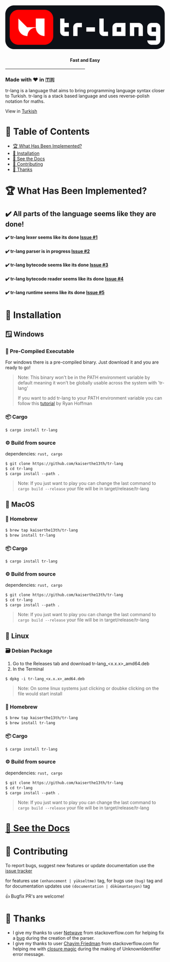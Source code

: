 # ![tr-lang](./img/logo/logo.png)
#### <center>Fast and Easy</center>
<hr style="width: 50%;">

### Made with ❤️ in 🇹🇷

tr-lang is a language that aims to bring programming language syntax closer to Turkish.
tr-lang is a stack based language and uses reverse-polish notation for maths.

View in [Turkish](README-TR.md)

# 🚩 Table of Contents
- [🏆 What Has Been Implemented?](#-what-has-been-implemented)
- [🚀 Installation](#-installation)
- [📖 See the Docs](#-see-the-docs)
- [🤝 Contributing](#-contributing)
- [📜 Thanks](#-thanks)

# 🏆 What Has Been Implemented?

## ✔️ All parts of the language seems like they are done!

#### ✔️ tr-lang lexer seems like its done [Issue #1](https://github.com/kaiserthe13th/tr-lang/issues/1#issue-1027652152)<br>
#### ✔️ tr-lang parser is in progress [Issue #2](https://github.com/kaiserthe13th/tr-lang/issues/2#issue-1027660436)<br>
#### ✔️ tr-lang bytecode seems like its done [Issue #3](https://github.com/kaiserthe13th/tr-lang/issues/3#issue-1027661753)<br>
#### ✔️ tr-lang bytecode reader seems like its done [Issue #4](https://github.com/kaiserthe13th/tr-lang/issues/4#issue-1027663331)<br>
#### ✔️ tr-lang runtime seems like its done [Issue #5](https://github.com/kaiserthe13th/tr-lang/issues/5#issue-1027665033)<br>

# 🚀 Installation

## 🪟 Windows

### 📇 Pre-Compiled Executable
For windows there is a pre-compiled binary.
Just download it and you are ready to go!
> Note: This binary won't be in the PATH environment variable by default
> meaning it won't be globally usable across the system with 'tr-lang'
>
> If you want to add tr-lang to your PATH environment variable you can follow this [tutorial](https://www.architectryan.com/2018/03/17/add-to-the-path-on-windows-10/) by Ryan Hoffman

### 📦 Cargo
```console
$ cargo install tr-lang
```

### ⚙️ Build from source
dependencies: `rust, cargo`

```console
$ git clone https://github.com/kaiserthe13th/tr-lang
$ cd tr-lang
$ cargo install --path .
```
> Note: If you just want to play you can change the last command to `cargo build --release`
> your file will be in target/release/tr-lang

## 🍎 MacOS

### 🍺 Homebrew
```console
$ brew tap kaiserthe13th/tr-lang
$ brew install tr-lang
```

### 📦 Cargo
```console
$ cargo install tr-lang
```

### ⚙️ Build from source
dependencies: `rust, cargo`

```console
$ git clone https://github.com/kaiserthe13th/tr-lang
$ cd tr-lang
$ cargo install --path .
```
> Note: If you just want to play you can change the last command to `cargo build --release`
> your file will be in target/release/tr-lang

## 🐧 Linux

### 🗃️ Debian Package
1. Go to the Releases tab and download tr-lang_<x.x.x>_amd64.deb
2. In the Terminal
```console
$ dpkg -i tr-lang_<x.x.x>_amd64.deb
```
> Note: On some linux systems just clicking or doubke clicking on the file would start install

### 🍺 Homebrew
```console
$ brew tap kaiserthe13th/tr-lang
$ brew install tr-lang
```

### 📦 Cargo
```console
$ cargo install tr-lang
```

### ⚙️ Build from source
dependencies: `rust, cargo`

```console
$ git clone https://github.com/kaiserthe13th/tr-lang
$ cd tr-lang
$ cargo install --path .
```
> Note: If you just want to play you can change the last command to `cargo build --release`
> your file will be in target/release/tr-lang

# [📖 See the Docs](https://tr-lang-docs.netlify.app/english/)

# 🤝 Contributing
To report bugs, suggest new features or update documentation use the [issue tracker](https://github.com/kaiserthe13th/tr-lang/issues)

for features use <span class="tag">`(enhancement | yükseltme)`</span> tag, for bugs use <span class="tag">`(bug)`</span> tag and for documentation updates use <span class="tag">`(documentation | dökümantasyon)`</span> tag

👍 Bugfix PR's are welcome!

# 📜 Thanks

- I give my thanks to user [Netwave](https://stackoverflow.com/users/1695172/netwave) from stackoverflow.com for helping fix a [bug](https://stackoverflow.com/questions/69635458/pattern-matching-does-not-allow-me-to-change-values/69636181#69636181) during the creation of the parser.
- I give my thanks to user [Chayim Friedman](https://stackoverflow.com/users/7884305/chayim-friedman) from stackoverflow.com for helping me with [closure magic](https://stackoverflow.com/questions/70053866/rust-cloning-hashmapstring-object-without-moving-into-closure-solved) during the making of UnknownIdentifier error message.
